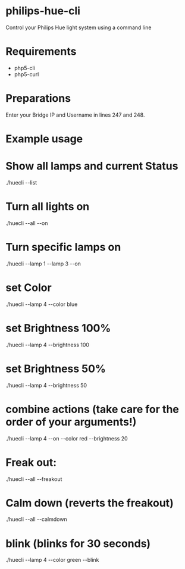 philips-hue-cli
===============

Control your Philips Hue light system using a command line


Requirements
============

- php5-cli
- php5-curl
 
Preparations
============

Enter your Bridge IP and Username in lines 247 and 248.


Example usage
=============

# Show all lamps and current Status
./huecli --list

# Turn all lights on
./huecli --all --on

# Turn specific lamps on
./huecli --lamp 1 --lamp 3 --on

# set Color
./huecli --lamp 4 --color blue

# set Brightness 100%
./huecli --lamp 4 --brightness 100

# set Brightness 50%
./huecli --lamp 4 --brightness 50

# combine actions (take care for the order of your arguments!)
./huecli --lamp 4 --on --color red --brightness 20

# Freak out:
./huecli --all --freakout

# Calm down (reverts the freakout)
./huecli --all --calmdown

# blink (blinks for 30 seconds)
./huecli --lamp 4 --color green --blink
